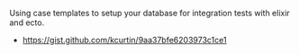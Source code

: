 
Using case templates to setup your database for integration tests with elixir and ecto.
- https://gist.github.com/kcurtin/9aa37bfe6203973c1ce1
